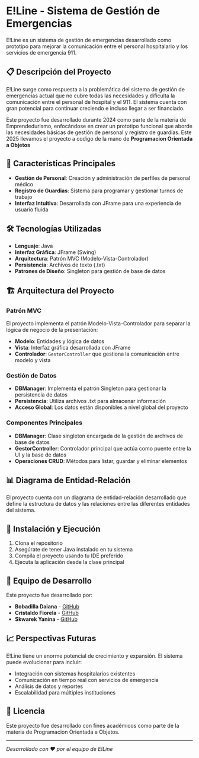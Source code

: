 # E!Line - Sistema de Gestión de Emergencias

E!Line es un sistema de gestión de emergencias desarrollado como prototipo para mejorar la comunicación entre el personal hospitalario y los servicios de emergencia 911.

## 📋 Descripción del Proyecto

E!Line surge como respuesta a la problemática del sistema de gestión de emergencias actual que no cubre todas las necesidades y dificulta la comunicación entre el personal de hospital y el 911. El sistema cuenta con gran potencial para continuar creciendo e incluso llegar a ser financiado.

Este proyecto fue desarrollado durante 2024 como parte de la materia de Emprendedurismo, enfocándose en crear un prototipo funcional que aborde las necesidades básicas de gestión de personal y registro de guardias.
Este 2025 llevamos el proyecto a codigo de la mano de **Programacion Orientada a Objetos**

## 🚀 Características Principales

- **Gestión de Personal**: Creación y administración de perfiles de personal médico
- **Registro de Guardias**: Sistema para programar y gestionar turnos de trabajo
- **Interfaz Intuitiva**: Desarrollada con JFrame para una experiencia de usuario fluida

## 🛠️ Tecnologías Utilizadas

- **Lenguaje**: Java
- **Interfaz Gráfica**: JFrame (Swing)
- **Arquitectura**: Patrón MVC (Modelo-Vista-Controlador)
- **Persistencia**: Archivos de texto (.txt)
- **Patrones de Diseño**: Singleton para gestión de base de datos

## 🏗️ Arquitectura del Proyecto

### Patrón MVC
El proyecto implementa el patrón Modelo-Vista-Controlador para separar la lógica de negocio de la presentación:

- **Modelo**: Entidades y lógica de datos
- **Vista**: Interfaz gráfica desarrollada con JFrame
- **Controlador**: `GestorController` que gestiona la comunicación entre modelo y vista

### Gestión de Datos
- **DBManager**: Implementa el patrón Singleton para gestionar la persistencia de datos
- **Persistencia**: Utiliza archivos .txt para almacenar información
- **Acceso Global**: Los datos están disponibles a nivel global del proyecto

### Componentes Principales
- **DBManager**: Clase singleton encargada de la gestión de archivos de base de datos
- **GestorController**: Controlador principal que actúa como puente entre la UI y la base de datos
- **Operaciones CRUD**: Métodos para listar, guardar y eliminar elementos

## 📊 Diagrama de Entidad-Relación

El proyecto cuenta con un diagrama de entidad-relación desarrollado que define la estructura de datos y las relaciones entre las diferentes entidades del sistema.

## 🔧 Instalación y Ejecución

1. Clona el repositorio
2. Asegúrate de tener Java instalado en tu sistema
3. Compila el proyecto usando tu IDE preferido
4. Ejecuta la aplicación desde la clase principal

## 👥 Equipo de Desarrollo

Este proyecto fue desarrollado por:

- **Bobadilla Daiana** - [GitHub](https://github.com/daianayb)
- **Cristaldo Fiorela** - [GitHub](https://github.com/Cristaldo-Fiorela)
- **Skwarek Yanina** - [GitHub](https://github.com/Moratech)

## 📈 Perspectivas Futuras

E!Line tiene un enorme potencial de crecimiento y expansión. El sistema puede evolucionar para incluir:

- Integración con sistemas hospitalarios existentes
- Comunicación en tiempo real con servicios de emergencia
- Análisis de datos y reportes
- Escalabilidad para múltiples instituciones

## 📄 Licencia

Este proyecto fue desarrollado con fines académicos como parte de la materia de Programacion Orientada a Objetos.

---

*Desarrollado con ❤️ por el equipo de E!Line*
